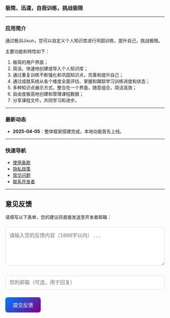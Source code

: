 ### **极简、迅速，自我训练，挑战极限**

---

### **应用简介**  
通过极训Jixun，您可以自定义个人知识库进行巩固训练，提升自己，挑战极限。

主要功能和特性如下：
1. 极简的用户界面；
2. 简洁、快速地创建或导入个人知识库；
3. 通过重复训练不断强化和巩固知识点，完善和提升自己；
4. 通过成就系统从各个维度全面评估、掌握和跟踪学习训练进度和状态；
5. 多种知识点展示方式，整合在一个界面，随意组合，简洁高效；
6. 自由度极高地创建和管理课程数据；
7. 分享课程文件，共同学习和进步。

---

### **最新动态**  
- **2025-04-05**：整体框架搭建完成，本地功能首先上线。


---

### **快速导航**  
- [使用条款](terms.md)
- [隐私政策](privacy.md)  
- [常见问题](faq.md)  
- [联系开发者](contact.md)  

---

## 意见反馈
请填写以下表单，您的建议将直接发送至开发者邮箱：

<form id="feedback-form" action="https://formspree.io/f/your-formspree-id" method="POST">
  <div class="form-group">
    <textarea 
      class="feedback-input" 
      name="message" 
      placeholder="请输入您的反馈内容（1000字以内）..." 
      rows="5"
      maxlength="1000"
      required
    ></textarea>
  </div>
  <div class="form-group">
    <input 
      type="email" 
      class="feedback-input" 
      name="email" 
      placeholder="您的邮箱（可选，用于回复）"
    >
  </div>
  <button type="submit" class="feedback-button">提交反馈</button>
</form>

<div id="form-status" class="form-status"></div>

<style>
  .form-group {
    margin-bottom: 1rem;
  }

  .feedback-input {
    width: 100%;
    padding: 12px;
    border: 1px solid #ddd;
    border-radius: 8px;
    font-size: 16px;
    margin: 8px 0;
  }

  .feedback-button {
    background: linear-gradient(135deg, #007BFF, #800080);
    color: white;
    padding: 12px 24px;
    border: none;
    border-radius: 8px;
    cursor: pointer;
    font-size: 16px;
    transition: opacity 0.3s;
  }

  .feedback-button:hover {
    opacity: 0.9;
  }

  .form-status {
    margin-top: 1rem;
    padding: 12px;
    border-radius: 8px;
    display: none;
  }

  .success { background: #e6ffe6; color: #2a752a; }
  .error { background: #ffe6e6; color: #752a2a; }
</style>

<script>
  const form = document.getElementById('feedback-form');
  const statusDiv = document.getElementById('form-status');

  form.addEventListener('submit', async (e) => {
    e.preventDefault();
    
    // 禁用按钮防止重复提交
    const submitBtn = form.querySelector('button[type="submit"]');
    submitBtn.disabled = true;
    submitBtn.textContent = '提交中...';

    try {
      const response = await fetch(form.action, {
        method: 'POST',
        body: new FormData(form),
        headers: { 'Accept': 'application/json' }
      });

      if (response.ok) {
        statusDiv.textContent = '✅ 提交成功！感谢您的反馈';
        statusDiv.className = 'form-status success';
        form.reset();
      } else {
        throw new Error('提交失败');
      }
    } catch (error) {
      statusDiv.textContent = '❌ 提交失败，请直接邮件联系：zouhuimiao0808@icloud.com';
      statusDiv.className = 'form-status error';
    } finally {
      statusDiv.style.display = 'block';
      submitBtn.disabled = false;
      submitBtn.textContent = '提交反馈';
    }
  });
</script>
